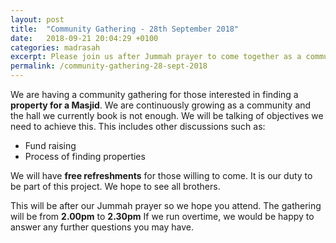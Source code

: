 ```yaml
---
layout: post
title:  "Community Gathering - 28th September 2018"
date:   2018-09-21 20:04:29 +0100
categories: madrasah
excerpt: Please join us after Jummah prayer to come together as a community to plan for the future In'sha'Allah
permalink: /community-gathering-28-sept-2018
---
```

We are having a community gathering for those interested in finding a **property for a Masjid**. We are continuously growing as a community and the hall we currently book is not enough. We will be talking of objectives we need to achieve this. This includes other discussions such as:

- Fund raising
- Process of finding properties

We will have **free refreshments** for those willing to come. It is our duty to be part of this project. We hope to see all brothers.

This will be after our Jummah prayer so we hope you attend. The gathering will be from **2.00pm** to **2.30pm** If we run overtime, we would be happy to answer any further questions you may have. 